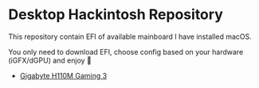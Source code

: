 # Desktop Hackintosh Repository

This repository contain EFI of available mainboard I have installed macOS.

You only need to download EFI, choose config based on your hardware (iGFX/dGPU) and enjoy 🙂

- [Gigabyte H110M Gaming 3]()
